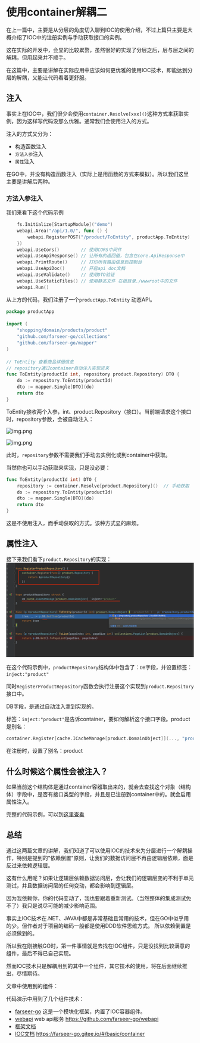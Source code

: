 # 使用container解耦二
在上一篇中，主要是从分层的角度切入聊到IOC的使用介绍，不过上篇只主要是大概介绍了IOC中的注册实例与手动获取接口的实例。

这在实际的开发中，会显的比较累赘，虽然很好的实现了分层之后，层与层之间的解耦，但用起来并不顺手。

在这篇中，主要是讲解在实际应用中应该如何更优雅的使用IOC技术，即能达到分层的解耦，又能让代码看着更舒服。

## 注入
事实上在IOC中，我们很少会使用`container.Resolve[xxx]()`这种方式来获取实例，因为这样写代码没那么优雅。通常我们会使用注入的方式。

注入的方式又分为：
- 构造函数注入
- `方法入参`注入
- `属性`注入

在GO中，并没有构造函数注入（实际上是用函数的方式来模拟）。所以我们这里主要是讲解后两种。

### 方法入参注入
我们来看下这个代码示例

```go
    fs.Initialize[StartupModule]("demo")
    webapi.Area("/api/1.0/", func () {
        webapi.RegisterPOST("/product/ToEntity", productApp.ToEntity)
    })
    webapi.UseCors()        // 使用CORS中间件
    webapi.UseApiResponse() // 让所有的返回值，包含在core.ApiResponse中
    webapi.PrintRoute()     // 打印所有路由信息到控制台
    webapi.UseApiDoc()      // 开启api doc文档
    webapi.UseValidate()    // 使用DTO验证
    webapi.UseStaticFiles() // 使用静态文件 在根目录./wwwroot中的文件
    webapi.Run()
```

从上方的代码，我们注册了一个`productApp.ToEntity` 动态API。

```go
package productApp

import (
	"shopping/domain/products/product"
	"github.com/farseer-go/collections"
	"github.com/farseer-go/mapper"
)

// ToEntity 查看商品详细信息
// repository通过container自动注入实现进来
func ToEntity(productId int, repository product.Repository) DTO {
	do := repository.ToEntity(productId)
	dto := mapper.Single[DTO](do)
	return dto
}
```

ToEntity接收两个入参，int、product.Repository（接口）。当前端请求这个接口时，repository参数，会被自动注入：

![img.png](/images/img_4.png)

![img.png](/images/img_5.png)

此时，`repository`参数不需要我们手动去实例化或到container中获取。

当然你也可以手动获取来实现，只是没必要：
```go
func ToEntity(productId int) DTO {
    repository := container.Resolve[product.Repository]()  // 手动获取
	do := repository.ToEntity(productId)
	dto := mapper.Single[DTO](do)
	return dto
}
```
这是不使用注入，而手动获取的方式。该种方式显的麻烦。

## 属性注入
接下来我们看下`product.Repository`的实现：
![img.png](images/img_6.png)

在这个代码示例中，`productRepository`结构体中包含了：`DB`字段，并设置标签：`inject:"product"`

同时`RegisterProductRepository`函数会执行注册这个实现到`product.Repository`接口中。

DB字段，是通过自动注入拿到实现的。

标签：`inject:"product"`是告诉container，要如何解析这个接口字段。product是别名：

```go
container.Register[cache.ICacheManage[product.DomainObject]](..., "product")
```

在注册时，设置了别名：product

## 什么时候这个属性会被注入？

如果当前这个结构体是通过container容器取出来的，就会去查找这个对象（结构体）字段中，是否有接口类型的字段，并且是已注册到container中的。就会启用属性注入。

完整的代码示例，可以到[这里查看](https://github.com/farseer-go/demo/blob/main/shopping/main.go)

## 总结
通过这两篇文章的讲解，我们知道了可以使用IOC的技术来为分层进行一个解耦操作，特别是提到的"依赖倒置"原则，让我们的数据访问层不再由逻辑层依赖，面是反过来依赖逻辑层。

这有什么用呢？如果让逻辑层依赖数据访问层，会让我们的逻辑层变的不利于单元测试，并且数据访问层的任何变动，都会影响到逻辑层。

因为我依赖你，你的代码变动了，我也要跟着重新测试。（当然整体的集成测试免不了）我只是说尽可能的减少影响范围。

事实上IOC技术在.NET、JAVA中都是非常基础且常用的技术，但在GO中似乎用的少。但作者对于项目的编码一般都是使用DDD软件思维方式。 所以依赖倒置是必须做到的。

所以我在刚接触GO时，第一件事情就是去找在IOC组件，只是没找到比较满意的组件，最后不得已自己实现。

然而IOC技术只是解耦用到的其中一个组件，其它技术的使用，将在后面继续推出，尽情期待。

文章中使用到的组件：

代码演示中用到了几个组件技术：
- [farseer-go](https://github.com/farseer-go/fs) 这是一个模块化框架，内置了IOC容器组件。
- [webapi](https://github.com/farseer-go/webapi) web api服务 https://github.com/farseer-go/webapi
- [框架文档](https://farseer-go.gitee.io/)
- [IOC文档](https://farseer-go.gitee.io/#/basic/container) https://farseer-go.gitee.io/#/basic/container